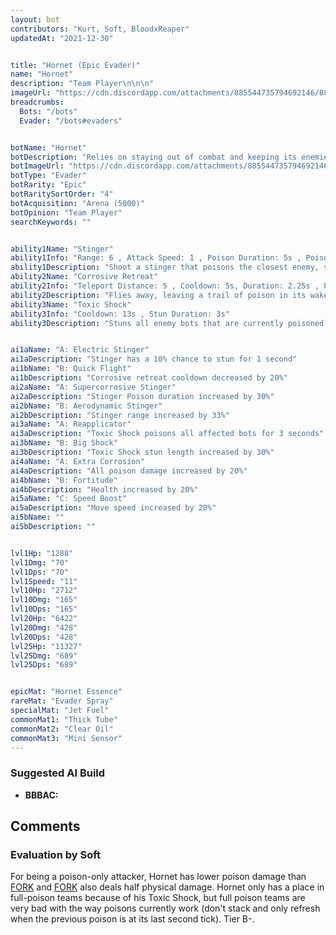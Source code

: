 ```yaml
---
layout: bot
contributors: "Kurt, Soft, BloodxReaper"
updatedAt: "2021-12-30"


title: "Hornet (Epic Evader)"
name: "Hornet"
description: "Team Player\n\n\n"
imageUrl: "https://cdn.discordapp.com/attachments/885544735794692146/885547873377345556/hornet.png"
breadcrumbs:
  Bots: "/bots"
  Evader: "/bots#evaders"


botName: "Hornet"
botDescription: "Relies on staying out of combat and keeping its enemies poisoned. Hornet loves to see its enemies slowly melt away"
botImageUrl: "https://cdn.discordapp.com/attachments/885544735794692146/885547873377345556/hornet.png"
botType: "Evader"
botRarity: "Epic"
botRaritySortOrder: "4"
botAcquisition: "Arena (5000)"
botOpinion: "Team Player"
searchKeywords: ""


ability1Name: "Stinger"
ability1Info: "Range: 6 , Attack Speed: 1 , Poison Duration: 5s , Poison Damage per Second: 100%"
ability1Description: "Shoot a stinger that poisons the closest enemy, slowly doing damage over time"
ability2Name: "Corrosive Retreat"
ability2Info: "Teleport Distance: 5 , Cooldown: 5s, Duration: 2.25s , Poison Duration: 4s , Poison Damage per Second: 83%"
ability2Description: "Flies away, leaving a trail of poison in its wake which poisons enemies that walk over it"
ability3Name: "Toxic Shock"
ability3Info: "Cooldown: 13s , Stun Duration: 3s"
ability3Description: "Stuns all enemy bots that are currently poisoned (From any source of posion)"


ai1aName: "A: Electric Stinger"
ai1aDescription: "Stinger has a 10% chance to stun for 1 second"
ai1bName: "B: Quick Flight"
ai1bDescription: "Corrosive retreat cooldown decreased by 20%"
ai2aName: "A: Supercorrosive Stinger"
ai2aDescription: "Stinger Poison duration increased by 30%"
ai2bName: "B: Aerodynamic Stinger"
ai2bDescription: "Stinger range increased by 33%"
ai3aName: "A: Reapplicator"
ai3aDescription: "Toxic Shock poisons all affected bots for 3 seconds"
ai3bName: "B: Big Shock"
ai3bDescription: "Toxic Shock stun length increased by 30%"
ai4aName: "A: Extra Corrosion"
ai4aDescription: "All poison damage increased by 20%"
ai4bName: "B: Fortitude"
ai4bDescription: "Health increased by 20%"
ai5aName: "C: Speed Boost"
ai5aDescription: "Move speed increased by 20%"
ai5bName: ""
ai5bDescription: ""


lvl1Hp: "1288"
lvl1Dmg: "70"
lvl1Dps: "70"
lvl1Speed: "11"
lvl10Hp: "2712"
lvl10Dmg: "165"
lvl10Dps: "165"
lvl20Hp: "6422"
lvl20Dmg: "428"
lvl20Dps: "428"
lvl25Hp: "11327"
lvl25Dmg: "689"
lvl25Dps: "689"


epicMat: "Hornet Essence"
rareMat: "Evader Spray"
specialMat: "Jet Fuel"
commonMat1: "Thick Tube"
commonMat2: "Clear Oil"
commonMat3: "Mini Sensor"
---
```


### Suggested AI Build
- **BBBAC:**

## Comments

### Evaluation by Soft
For being a poison-only attacker, Hornet has lower poison damage than [FORK](/Fork) and [FORK](/Fork) also deals half physical damage. Hornet only has a place in full-poison teams because of his Toxic Shock, but full poison teams are very bad with the way poisons currently work (don't stack and only refresh when the previous poison is at its last second tick). Tier B-.

